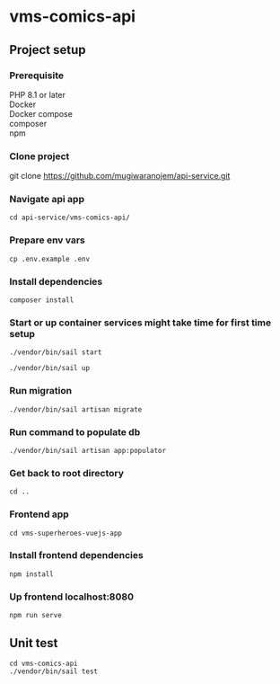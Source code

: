 # vms-comics-api

## Project setup

### Prerequisite 
PHP 8.1 or later  
Docker  
Docker compose  
composer  
npm
###

### Clone project
git clone https://github.com/mugiwaranojem/api-service.git 
###

### Navigate api app
```
cd api-service/vms-comics-api/
```

### Prepare env vars
```
cp .env.example .env
```

### Install dependencies
```
composer install
```

### Start or up container services might take time for first time setup
```
./vendor/bin/sail start
```

```
./vendor/bin/sail up
```

### Run migration
```
./vendor/bin/sail artisan migrate
```

### Run command to populate db
```
./vendor/bin/sail artisan app:populator
```

### Get back to root directory
```
cd ..
```

### Frontend app
```
cd vms-superheroes-vuejs-app
```

### Install frontend dependencies
```
npm install
```

### Up frontend localhost:8080
```
npm run serve
```

## Unit test
```
cd vms-comics-api  
./vendor/bin/sail test
```
